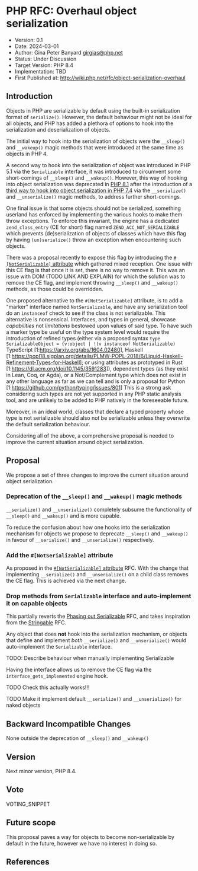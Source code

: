# PHP RFC: Overhaul object serialization

- Version: 0.1
- Date: 2024-03-01
- Author: Gina Peter Banyard <girgias@php.net>
- Status: Under Discussion
- Target Version: PHP 8.4
- Implementation: TBD
- First Published at: <http://wiki.php.net/rfc/object-serialization-overhaul>

## Introduction

Objects in PHP are serializable by default using the built-in serialization format of `serialize()`.
However, the default behaviour might not be ideal for all objects,
and PHP has added a plethora of options to hook into the serialization and deserialization of objects.

The initial way to hook into the serialization of objects were the `__sleep()` and `__wakeup()`
magic methods that were introduced at the same time as objects in PHP 4.

A second way to hook into the serialization of object was introduced in PHP 5.1 via the `Serializable` interface,
it was introduced to circumvent some short-comings of `__sleep()` and `__wakeup()`.
However, this way of hooking into object serialization was deprecated in
[PHP 8.1](https://wiki.php.net/rfc/phase_out_serializable)
after the introduction of a
[third way to hook into object serialization in PHP 7.4](https://wiki.php.net/rfc/custom_object_serialization)
via the `__serialize()` and `__unserialize()` magic methods, to address further short-comings.

One final issue is that some objects should not be serialized,
something userland has enforced by implementing the various hooks to make them throw exceptions.
To enforce this invariant, the engine has a dedicated `zend_class_entry` (CE for short) flag named `ZEND_ACC_NOT_SERIALIZABLE`
which prevents (de)serialization of objects of classes which have this flag by having
`(un)serialize()` throw an exception when encountering such objects.

There was a proposal recently to expose this flag by introducing the
[`#[NotSerializable]` attribute](https://wiki.php.net/rfc/not_serializable)
which gathered mixed reception.
One issue with this CE flag is that once it is set, there is no way to remove it.
This was an issue with DOM (TODO LINK AND EXPLAIN) for which the solution was to remove the CE flag,
and implement throwing `__sleep()` and `__wakeup()` methods, as those could be overridden.

One proposed alternative to the `#[NotSerializable]` attribute,
is to add a "marker" interface named `NotSerializable`,
and have any serialization tool do an `instanceof` check to see if the class is not serializable.
This alternative is nonsensical.
Interfaces, and types in general, showcase _capabilities_ not _limitations_ bestowed upon values of said type.
To have such a marker type be useful on the type system level would require the introduction of refined types
(either via a proposed syntax `type SerializableObject = {v:object | !(v instanceof NotSerializable)`
TypeScript [1:https://arxiv.org/abs/1604.02480],
Haskell [1:https://popl18.sigplan.org/details/PLMW-POPL-2018/6/Liquid-Haskell-Refinement-Types-for-Haskell];
or using attributes as prototyped in Rust [1:https://dl.acm.org/doi/10.1145/3591283]),
dependent types (as they exist in Lean, Coq, or Agda),
or a Not/Complement type which does not exist in any other language
as far as we can tell and is only a proposal for Python [1:https://github.com/python/typing/issues/801] 
This is a strong ask considering such types are not yet supported in any PHP static analysis tool,
and are unlikely to be added to PHP natively in the foreseeable future.

Moreover, in an ideal world, classes that declare a typed property whose type is not serializable
should also not be serializable unless they overwrite the default serialization behaviour.

Considering all of the above, a comprehensive proposal is needed to improve the current situation around object serialization.

## Proposal

We propose a set of three changes to improve the current situation around object serialization.

### Deprecation of the `__sleep()` and `__wakeup()` magic methods

`__serialize()` and `__unserialize()` completely subsume the functionality
of `__sleep()` and `__wakeup()` and is more capable.

To reduce the confusion about how one hooks into the serialization mechanism for objects
we propose to deprecate `__sleep()` and `__wakeup()` in favour of `__serialize()` and `__unserialize()` respectively.

### Add the `#[NotSerializable]` attribute

As proposed in the [`#[NotSerializable]` attribute](https://wiki.php.net/rfc/not_serializable) RFC.
With the change that implementing `__serialize()` and `__unserialize()` on a child class removes the CE flag.
This is achieved via the next change.

### Drop methods from `Serializable` interface and auto-implement it on capable objects

This partially reverts the
[Phasing out Serializable](https://wiki.php.net/rfc/phase_out_serializable) RFC,
and takes inspiration from the [Stringable](https://wiki.php.net/rfc/stringable) RFC.

Any object that does **not** hook into the serialization mechanism,
or objects that define and implement *both* `__serialize()` and `__unserialize()`
would auto-implement the `Serializable` interface.

TODO: Describe behaviour when manually implementing Serializable

Having the interface allows us to remove the CE flag via the `interface_gets_implemented`
engine hook.

TODO Check this actually works!!!

TODO Make it implement default `__serialize()` and `__unserialize()` for naked objects

## Backward Incompatible Changes

None outside the deprecation of `__sleep()` and `__wakeup()`

## Version

Next minor version, PHP 8.4.

## Vote

VOTING_SNIPPET

## Future scope

This proposal paves a way for objects to become non-serializable by default in the future,
however we have no interest in doing so.

## References

